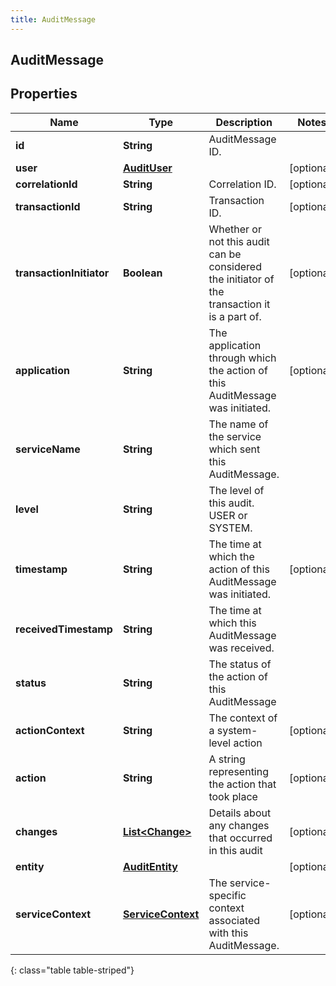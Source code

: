 ```yaml
---
title: AuditMessage
---
```

## AuditMessage


## Properties

| Name | Type | Description | Notes |
| ------------ | ------------- | ------------- | ------------- |
| **id** | <!----><!---->**String**<!----> | AuditMessage ID. |  |
| **user** | <!----><!---->[**AuditUser**](AuditUser.html)<!----> |  |  [optional] |
| **correlationId** | <!----><!---->**String**<!----> | Correlation ID. |  [optional] |
| **transactionId** | <!----><!---->**String**<!----> | Transaction ID. |  [optional] |
| **transactionInitiator** | <!----><!---->**Boolean**<!----> | Whether or not this audit can be considered the initiator of the transaction it is a part of. |  [optional] |
| **application** | <!----><!---->**String**<!----> | The application through which the action of this AuditMessage was initiated. |  [optional] |
| **serviceName** | <!----><!---->**String**<!----> | The name of the service which sent this AuditMessage. |  |
| **level** | <!----><!---->**String**<!----> | The level of this audit. USER or SYSTEM. |  |
| **timestamp** | <!----><!---->**String**<!----> | The time at which the action of this AuditMessage was initiated. |  [optional] |
| **receivedTimestamp** | <!----><!---->**String**<!----> | The time at which this AuditMessage was received. |  |
| **status** | <!----><!---->**String**<!----> | The status of the action of this AuditMessage |  |
| **actionContext** | <!----><!---->**String**<!----> | The context of a system-level action |  [optional] |
| **action** | <!----><!---->**String**<!----> | A string representing the action that took place |  [optional] |
| **changes** | <!----><!---->[**List&lt;Change&gt;**](Change.html)<!----> | Details about any changes that occurred in this audit |  [optional] |
| **entity** | <!----><!---->[**AuditEntity**](AuditEntity.html)<!----> |  |  [optional] |
| **serviceContext** | <!----><!---->[**ServiceContext**](ServiceContext.html)<!----> | The service-specific context associated with this AuditMessage. |  [optional] |
{: class="table table-striped"}



